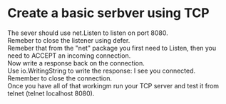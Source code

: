 # Create a basic serbver using TCP

The sever should use net.Listen to listen on port 8080.  
Remeber to close the listener using defer.  
Remeber that from the "net" package you first need to Listen, then you need to ACCEPT an incoming connection.  
Now write a response back on the connection.  
Use io.WritingString to write the response: I see you connected.  
Remember to close the connection.  
Once you have all of that workingm run your TCP server and test it from telnet (telnet localhost 8080).
